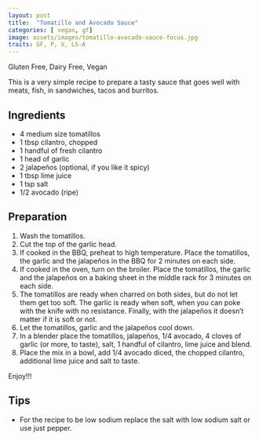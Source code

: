 ```yaml
---
layout: post
title:  "Tomatillo and Avocado Sauce"
categories: [ vegan, gf]
image: assets/images/tomatillo-avocado-sauce-focus.jpg
traits: GF, P, V, LS-A
---
```


Gluten Free, Dairy Free, Vegan


This is a very simple recipe to prepare a tasty sauce that goes well with meats, fish, in sandwiches, tacos and burritos.

## Ingredients

* 4 medium size tomatillos 
* 1 tbsp cilantro, chopped
* 1 handful of fresh cilantro 
* 1 head of garlic
* 2 jalapeños (optional, if you like it spicy)
* 1 tbsp lime juice
* 1 tsp salt
* 1/2 avocado (ripe)


	
## Preparation

1. Wash the tomatillos.
2. Cut the top of the garlic head.
3. If cooked in the BBQ, preheat to high temperature. Place the tomatillos, the garlic and the jalapeños in the BBQ for 2 minutes on each side.  
4. If cooked in the oven, turn on the broiler. Place the tomatillos, the garlic and the jalapeños on a baking sheet in the middle rack for 3 minutes on each side.
5. The tomatillos are ready when charred on both sides, but do not let them get too soft. The garlic is ready when soft, when you can poke with the knife with no resistance. Finally, with the jalapeños it doesn’t matter if it is soft or not.  
6. Let the tomatillos, garlic and the jalapeños cool down.
7. In a blender place the tomatillos, jalapeños, 1/4 avocado, 4 cloves of garlic (or more, to taste), salt, 1 handful of cilantro, lime juice and blend.
8. Place the mix in a bowl, add 1/4 avocado diced, the chopped cilantro, additional lime juice and salt to taste.  


Enjoy!!!


 


## Tips

* For the recipe to be low sodium replace the salt with low sodium salt or use just pepper.



